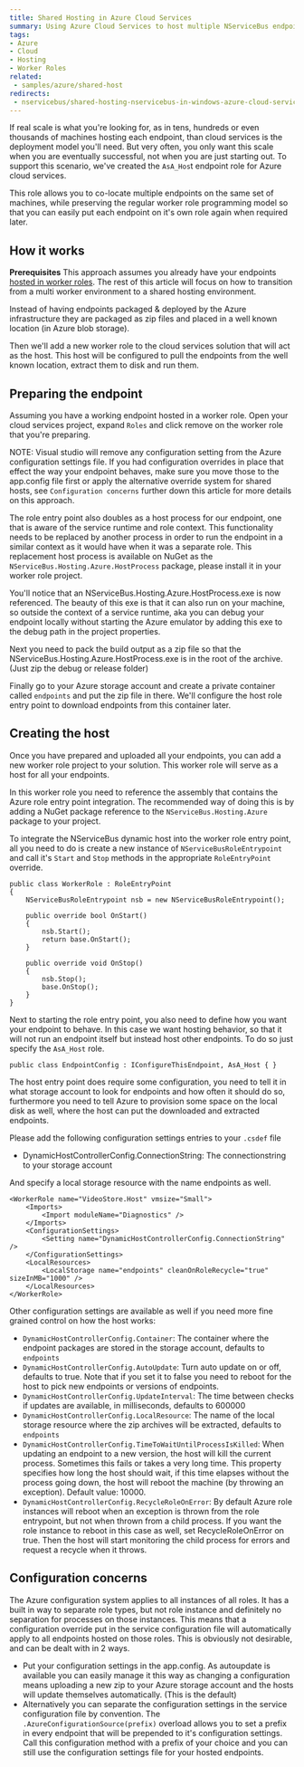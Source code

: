```yaml
---
title: Shared Hosting in Azure Cloud Services
summary: Using Azure Cloud Services to host multiple NServiceBus endpoints on a shared pool of machines.
tags:
- Azure
- Cloud
- Hosting
- Worker Roles
related:
 - samples/azure/shared-host
redirects:
 - nservicebus/shared-hosting-nservicebus-in-windows-azure-cloud-services
---
```


If real scale is what you're looking for, as in tens, hundreds or even thousands of machines hosting each endpoint, than cloud services is the deployment model you'll need. But very often, you only want this scale when you are eventually successful, not when you are just starting out. To support this scenario, we've created the `AsA_Hos`t endpoint role for Azure cloud services.

This role allows you to co-locate multiple endpoints on the same set of machines, while preserving the regular worker role programming model so that you can easily put each endpoint on it's own role again when required later.


## How it works

**Prerequisites** This approach assumes you already have your endpoints [hosted in worker roles](hosting-in-azure-cloud-services.md). The rest of this article will focus on how to transition from a multi worker environment to a shared hosting environment.

Instead of having endpoints packaged & deployed by the Azure infrastructure they are packaged as zip files and placed in a well known location (in Azure blob storage).

Then we'll add a new worker role to the cloud services solution that will act as the host. This host will be configured to pull the endpoints from the well known location, extract them to disk and run them.


## Preparing the endpoint

Assuming you have a working endpoint hosted in a worker role. Open your cloud services project, expand `Roles` and click remove on the worker role that you're preparing.

NOTE: Visual studio will remove any configuration setting from the Azure configuration settings file. If you had configuration overrides in place that effect the way your endpoint behaves, make sure you move those to the app.config file first or apply the alternative override system for shared hosts, see `Configuration concerns` further down this article for more details on this approach.

The role entry point also doubles as a host process for our endpoint, one that is aware of the service runtime and role context. This functionality needs to be replaced by another process in order to run the endpoint in a similar context as it would have when it was a separate role. This replacement host process is available on NuGet as the `NServiceBus.Hosting.Azure.HostProcess` package, please install it in your worker role project.

You'll notice that an NServiceBus.Hosting.Azure.HostProcess.exe is now referenced. The beauty of this exe is that it can also run on your machine, so outside the context of a service runtime, aka you can debug your endpoint locally without starting the Azure emulator by adding this exe to the debug path in the project properties.

Next you need to pack the build output as a zip file so that the NServiceBus.Hosting.Azure.HostProcess.exe is in the root of the archive. (Just zip the debug or release folder)

Finally go to your Azure storage account and create a private container called `endpoints` and put the zip file in there. We'll configure the host role entry point to download endpoints from this container later.


## Creating the host

Once you have prepared and uploaded all your endpoints, you can add a new worker role project to your solution. This worker role will serve as a host for all your endpoints.

In this worker role you need to reference the assembly that contains the Azure role entry point integration. The recommended way of doing this is by adding a NuGet package reference to the `NServiceBus.Hosting.Azure` package to your project.

To integrate the NServiceBus dynamic host into the worker role entry point, all you need to do is create a new instance of `NServiceBusRoleEntrypoint` and call it's `Start` and `Stop` methods in the appropriate `RoleEntryPoint` override.

```
public class WorkerRole : RoleEntryPoint
{
	NServiceBusRoleEntrypoint nsb = new NServiceBusRoleEntrypoint();
	
	public override bool OnStart()
	{
	    nsb.Start();	
	    return base.OnStart();
	}
	
	public override void OnStop()
	{
	    nsb.Stop();	
	    base.OnStop();
	}
}
```

Next to starting the role entry point, you also need to define how you want your endpoint to behave. In this case we want hosting behavior, so that it will not run an endpoint itself but instead host other endpoints. To do so just specify the `AsA_Host` role.

    public class EndpointConfig : IConfigureThisEndpoint, AsA_Host { }

The host entry point does require some configuration, you need to tell it in what storage account to look for endpoints and how often it should do so, furthermore you need to tell Azure to provision some space on the local disk as well, where the host can put the downloaded and extracted endpoints.

Please add the following configuration settings entries to your `.csdef` file

* DynamicHostControllerConfig.ConnectionString: The connectionstring to your storage account

And specify a local storage resource with the name endpoints as well.

	<WorkerRole name="VideoStore.Host" vmsize="Small">
    	<Imports>
      		<Import moduleName="Diagnostics" />
    	</Imports>
    	<ConfigurationSettings>
      		<Setting name="DynamicHostControllerConfig.ConnectionString" />      		
    	</ConfigurationSettings>
    	<LocalResources>
      		<LocalStorage name="endpoints" cleanOnRoleRecycle="true" sizeInMB="1000" />
    	</LocalResources>
	</WorkerRole>

Other configuration settings are available as well if you need more fine grained control on how the host works:

* `DynamicHostControllerConfig.Container`: The container where the endpoint packages are stored in the storage account, defaults to `endpoints`
* `DynamicHostControllerConfig.AutoUpdate`: Turn auto update on or off, defaults to true. Note that if you set it to false you need to reboot for the host to pick new endpoints or versions of endpoints.
* `DynamicHostControllerConfig.UpdateInterval`: The time between checks if updates are available, in milliseconds, defaults to 600000
* `DynamicHostControllerConfig.LocalResource`: The name of the local storage resource where the zip archives will be extracted, defaults to `endpoints`
* `DynamicHostControllerConfig.TimeToWaitUntilProcessIsKilled`: When updating an endpoint to a new version, the host will kill the current process. Sometimes this fails or takes a very long time. This property specifies how long the host should wait, if this time elapses without the process going down, the host will reboot the machine (by throwing an exception). Default value: 10000.
* `DynamicHostControllerConfig.RecycleRoleOnError`: By default Azure role instances will reboot when an exception is thrown from the role entrypoint, but not when thrown from a child process. If you want the role instance to reboot in this case as well, set RecycleRoleOnError on true. Then the host will start monitoring the child process for errors and request a recycle when it throws.


## Configuration concerns

The Azure configuration system applies to all instances of all roles. It has a built in way to separate role types, but not role instance and definitely no separation for processes on those instances. This means that a configuration override put in the service configuration file will automatically apply to all endpoints hosted on those roles. This is obviously not desirable, and can be dealt with in 2 ways.

* Put your configuration settings in the app.config. As autoupdate is available you can easily manage it this way as changing a configuration means uploading a new zip to your Azure storage account and the hosts will update themselves automatically. (This is the default)
* Alternatively you can separate the configuration settings in the service configuration file by convention. The `.AzureConfigurationSource(prefix)` overload allows you to set a prefix in every endpoint that will be prepended to it's configuration settings. Call this configuration method with a prefix of your choice and you can still use the configuration settings file for your hosted endpoints.
